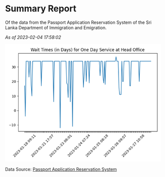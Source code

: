 # Summary Report

Of the data from the Passport Application Reservation System of the Sri Lanka Department of Immigration and Emigration.

*As of 2023-02-04 17:58:02*

![Wait Time Chart](summary.wait_time_chart.png)

Data Source: [Passport Application Reservation System](https://eservices.immigration.gov.lk:8443/appointment/pages/reservationApplication.xhtml)